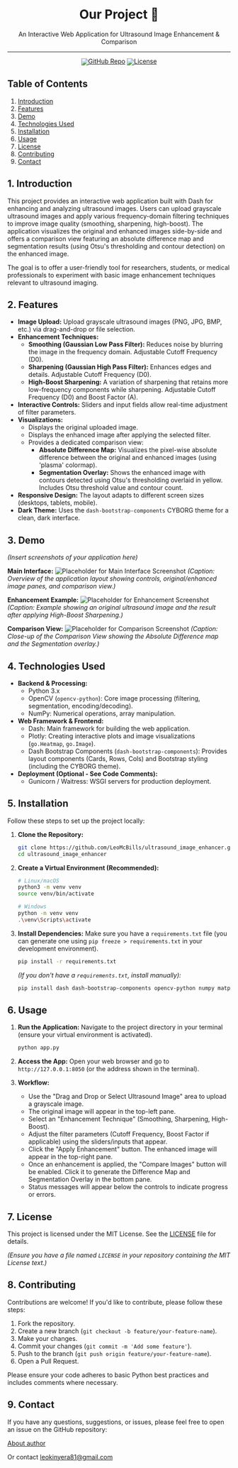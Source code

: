 <!-- markdownlint-disable first-line-h1 -->
<!-- markdownlint-disable html -->
<!-- markdownlint-disable no-duplicate-header -->

<div align="center">
  <h1>Our Project 🔬</h1>
  <p>An Interactive Web Application for Ultrasound Image Enhancement & Comparison</p>
</div>
<hr>
<div align="center" style="line-height: 1;">
  <!-- Replace placeholders with your actual links -->
  <a href="https://github.com/LeoMcBills/ultrasound_image_enhancer"><img alt="GitHub Repo"
    src="https://img.shields.io/badge/GitHub-Repo-blue?logo=github&logoColor=white"/></a>
  <a href="https://github.com/LeoMcBills/ultrasound_image_enhancer/blob/main/LICENSE"><img alt="License"
    src="https://img.shields.io/badge/License-MIT-yellow.svg"/></a>
  <!-- Add other relevant badges if desired (e.g., deployment link, documentation) -->
  <!-- Example Deployment Badge (if applicable):
  <a href="[Your Deployed App Link]"><img alt="Live Demo"
    src="https://img.shields.io/badge/Live_Demo-Online-brightgreen?logo=heroku&logoColor=white"/></a>
  -->
</div>

## Table of Contents

1.  [Introduction](#1-introduction)
2.  [Features](#2-features)
3.  [Demo](#3-demo)
4.  [Technologies Used](#4-technologies-used)
5.  [Installation](#5-installation)
6.  [Usage](#6-usage)
7.  [License](#7-license)
8.  [Contributing](#8-contributing)
9.  [Contact](#9-contact)

## 1. Introduction

This project provides an interactive web application built with Dash for enhancing and analyzing ultrasound images. Users can upload grayscale ultrasound images and apply various frequency-domain filtering techniques to improve image quality (smoothing, sharpening, high-boost). The application visualizes the original and enhanced images side-by-side and offers a comparison view featuring an absolute difference map and segmentation results (using Otsu's thresholding and contour detection) on the enhanced image.

The goal is to offer a user-friendly tool for researchers, students, or medical professionals to experiment with basic image enhancement techniques relevant to ultrasound imaging.

## 2. Features

*   **Image Upload:** Upload grayscale ultrasound images (PNG, JPG, BMP, etc.) via drag-and-drop or file selection.
*   **Enhancement Techniques:**
    *   **Smoothing (Gaussian Low Pass Filter):** Reduces noise by blurring the image in the frequency domain. Adjustable Cutoff Frequency (D0).
    *   **Sharpening (Gaussian High Pass Filter):** Enhances edges and details. Adjustable Cutoff Frequency (D0).
    *   **High-Boost Sharpening:** A variation of sharpening that retains more low-frequency components while sharpening. Adjustable Cutoff Frequency (D0) and Boost Factor (A).
*   **Interactive Controls:** Sliders and input fields allow real-time adjustment of filter parameters.
*   **Visualizations:**
    *   Displays the original uploaded image.
    *   Displays the enhanced image after applying the selected filter.
    *   Provides a dedicated comparison view:
        *   **Absolute Difference Map:** Visualizes the pixel-wise absolute difference between the original and enhanced images (using 'plasma' colormap).
        *   **Segmentation Overlay:** Shows the enhanced image with contours detected using Otsu's thresholding overlaid in yellow. Includes Otsu threshold value and contour count.
*   **Responsive Design:** The layout adapts to different screen sizes (desktops, tablets, mobile).
*   **Dark Theme:** Uses the `dash-bootstrap-components` CYBORG theme for a clean, dark interface.

## 3. Demo

*(Insert screenshots of your application here)*

**Main Interface:**
![Placeholder for Main Interface Screenshot](main.png)
*(Caption: Overview of the application layout showing controls, original/enhanced image panes, and comparison view.)*

**Enhancement Example:**
![Placeholder for Enhancement Screenshot](enhanced.png)
*(Caption: Example showing an original ultrasound image and the result after applying High-Boost Sharpening.)*

**Comparison View:**
![Placeholder for Comparison Screenshot](compare.png)
*(Caption: Close-up of the Comparison View showing the Absolute Difference map and the Segmentation overlay.)*

## 4. Technologies Used

*   **Backend & Processing:**
    *   Python 3.x
    *   OpenCV (`opencv-python`): Core image processing (filtering, segmentation, encoding/decoding).
    *   NumPy: Numerical operations, array manipulation.
*   **Web Framework & Frontend:**
    *   Dash: Main framework for building the web application.
    *   Plotly: Creating interactive plots and image visualizations (`go.Heatmap`, `go.Image`).
    *   Dash Bootstrap Components (`dash-bootstrap-components`): Provides layout components (Cards, Rows, Cols) and Bootstrap styling (including the CYBORG theme).
*   **Deployment (Optional - See Code Comments):**
    *   Gunicorn / Waitress: WSGI servers for production deployment.

## 5. Installation

Follow these steps to set up the project locally:

1.  **Clone the Repository:**
    ```bash
    git clone https://github.com/LeoMcBills/ultrasound_image_enhancer.git
    cd ultrasound_image_enhancer
    ```

2.  **Create a Virtual Environment (Recommended):**
    ```bash
    # Linux/macOS
    python3 -m venv venv
    source venv/bin/activate

    # Windows
    python -m venv venv
    .\venv\Scripts\activate
    ```

3.  **Install Dependencies:**
    Make sure you have a `requirements.txt` file (you can generate one using `pip freeze > requirements.txt` in your development environment).
    ```bash
    pip install -r requirements.txt
    ```
    *(If you don't have a `requirements.txt`, install manually):*
    ```bash
    pip install dash dash-bootstrap-components opencv-python numpy matplotlib plotly
    ```

## 6. Usage

1.  **Run the Application:**
    Navigate to the project directory in your terminal (ensure your virtual environment is activated).
    ```bash
    python app.py
    ```

2.  **Access the App:**
    Open your web browser and go to `http://127.0.0.1:8050` (or the address shown in the terminal).

3.  **Workflow:**
    *   Use the "Drag and Drop or Select Ultrasound Image" area to upload a grayscale image.
    *   The original image will appear in the top-left pane.
    *   Select an "Enhancement Technique" (Smoothing, Sharpening, High-Boost).
    *   Adjust the filter parameters (Cutoff Frequency, Boost Factor if applicable) using the sliders/inputs that appear.
    *   Click the "Apply Enhancement" button. The enhanced image will appear in the top-right pane.
    *   Once an enhancement is applied, the "Compare Images" button will be enabled. Click it to generate the Difference Map and Segmentation Overlay in the bottom pane.
    *   Status messages will appear below the controls to indicate progress or errors.

## 7. License

This project is licensed under the MIT License. See the [LICENSE](LICENSE) file for details.

*(Ensure you have a file named `LICENSE` in your repository containing the MIT License text.)*

## 8. Contributing

Contributions are welcome! If you'd like to contribute, please follow these steps:

1.  Fork the repository.
2.  Create a new branch (`git checkout -b feature/your-feature-name`).
3.  Make your changes.
4.  Commit your changes (`git commit -m 'Add some feature'`).
5.  Push to the branch (`git push origin feature/your-feature-name`).
6.  Open a Pull Request.

Please ensure your code adheres to basic Python best practices and includes comments where necessary.

## 9. Contact

If you have any questions, suggestions, or issues, please feel free to open an issue on the GitHub repository:

[About author](https://github.com/LeoMcBills)

Or contact leokinyera81@gmail.com